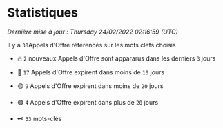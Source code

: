 # Statistiques


_Dernière mise à jour : Thursday 24/02/2022 02:16:59 (UTC)_ 

Il y a `30`Appels d'Offre référencés sur les mots clefs choisis

- 🔥 `2` nouveaux Appels d'Offre sont appararus dans les derniers `3` jours
- 🔴  `17` Appels d'Offre expirent dans moins de `10` jours
- 🟡  `9` Appels d'Offre expirent dans moins de `20` jours
- 🟢  `4` Appels d'Offre expirent dans plus de `20` jours

- 🗝 `33` mots-clés